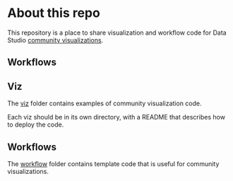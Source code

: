 # About this repo

This repository is a place to share visualization and workflow code for Data
Studio [community visualizations].
## Workflows

## Viz

The [viz](./viz) folder contains examples of community visualization code.

Each viz should be in its own directory, with a README that describes how to
deploy the code.


## Workflows

The [workflow](./workflow) folder contains template code that is useful for
community visualizations.


[community visualizations]: https://developers.google.com/datastudio/visualization
